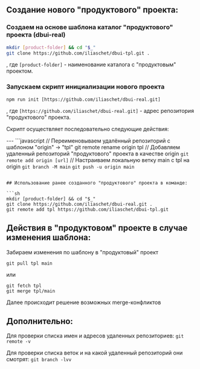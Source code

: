 ## Создание нового "продуктового" проекта:

### Создаем на основе шаблона каталог "продуктового" проекта (dbui-real)

```sh
mkdir [product-folder] && cd "$_"
git clone https://github.com/iliaschet/dbui-tpl.git .
```

, где `[product-folder]` - наименование каталога с "продуктовым" проектом.

### Запускаем скрипт инициализации нового проекта

`npm run init [https://github.com/iliaschet/dbui-real.git]`

, где `[https://github.com/iliaschet/dbui-real.git]` - адрес репозитория "продуктового" проекта.

Скрипт осуществляет последовательно следующие действия:

--- ```javascript
// Переименовываем удалённый репозиторий с шаблоном "origin" -> "tpl"
git remote rename origin tpl
// Добавляем удаленный репозиторий "продуктового" проекта в качестве origin
`git remote add origin [url]`
// Настраиваем локальную ветку main с tpl на origin
`git branch -M main`
`git push -u origin main`
``` ----

## Использование ранее созданного "продуктового" проекта в команде:

```sh
mkdir [product-folder] && cd "$_"
git clone https://github.com/iliaschet/dbui-real.git .
git remote add tpl https://github.com/iliaschet/dbui-tpl.git
```

## Действия в "продуктовом" проекте в случае изменения шаблона:

Забираем изменения по шаблону в "продуктовый" проект

`git pull tpl main`

или 

```
git fetch tpl
git merge tpl/main
```

Далее происходит решение возможных merge-конфликтов

## Дополнительно:

Для проверки списка имен и адресов удаленных репозиториев:
`git remote -v`

Для проверки списка веток и на какой удаленный репозиторий они смотрят:
`git branch -lvv`

